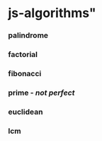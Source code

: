 # js-algorithms"

### palindrome
### factorial
### fibonacci
### prime - _not perfect_
### euclidean
### lcm 
